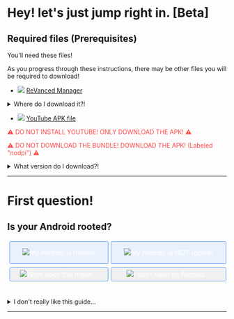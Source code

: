 # Hey! let's just jump right in. [Beta]

## Required files (Prerequisites)
You'll need these files!

As you progress through these instructions, there may be other files you will be required to download!

- ![](https://cdn.discordapp.com/attachments/803186540359450664/1101814511872245800/fixeddownloadicon.gif) [ReVanced Manager](https://github.com/ReVanced/ReVanced-manager/releases/latest)

<details><summary>Where do I download it?!</summary><font size="2">Scroll down!<br> <br>
You'll see under "Assets" a file that ends with ".apk".<br> <br>
Go ahead and download that!<br> <br>
Your phone may ask you to enable "Install unknown apps" on your browser so go ahead and just enable that, then try installing again.</font>
</details>

- ![](https://cdn.discordapp.com/attachments/803186540359450664/1101814511872245800/fixeddownloadicon.gif) [YouTube APK file](https://www.apkmirror.com/apk/google-inc/youtube/youtube-18-19-35-release/youtube-18-19-35-android-apk-download/)

<font color=#f44>⚠ DO NOT INSTALL YOUTUBE! ONLY DOWNLOAD THE APK! ⚠</font>

<font color=#f44>⚠ DO NOT DOWNLOAD THE BUNDLE! DOWNLOAD THE APK! (Labeled "nodpi") ⚠</font>
<details><summary>What version do I download?!</summary>Open <a href="https://github.com/ReVanced/ReVanced-patches/blob/main/README.md">this page</a> in a new tab!<br> <br>
Under "📦 com.google.android.YouTube", click Details.<br> <br>
You can see the version you need under "🏹 Target Version"
</details>


---


# First question!
## Is your Android rooted?

<!DOCTYPE html>
<html>
<head>
<meta name="viewport" content="width=device-width">
<style>
img {max-width: 100%;}
.button {
  background-color: #448aff1a; 
  border: none;
  color: white;
  padding: 15px 25px;
  width: 100%;
  text-align: center;
  border-radius: .1rem;
  text-decoration: none;
  display: inline-block;
  font-size: 16px;
  margin: 4px 2px;
  cursor: pointer;
  transition: 0.4s;
  outline-color: #448aff;
  outline-width: 1px;
  outline-style:solid;
}
.button:hover {
  background-color:#002ead50;
  transition: 0.4s;
  }
.button:focus {
  outline-color: transparent;
  outline-style:solid;
  background-color:#002ead50;	
  transition: 0.2s;
  box-shadow: 0 0 0 4px #eeeeee;
}
.button:active {
  background-color: #ffbf0050; 
  transition: 0.4s;
}
.button2 {background-color: #448aff1a;}
.button3 {background-color: #8080801a; padding: 5px 10px;} 
.button4 {background-color: #8080801a; padding: 5px 10px;}
.grid-container {
  display: grid;
  grid-template-columns: auto auto;
  padding: 0px;
}
.grid-item {
  background-color: rgba(255, 255, 255, 0);
  border: 1px solid rgba(0, 0, 0, 0);
  padding: 0px 3px;
  font-size: 0px;
  text-align: center;
}
</style>
</head>
<body>
<div class="grid-container">
  <div class="grid-item"><a href="https://hokorayinphinempp.github.io/obsidian-git-sync/Revanced/2A%20Rooted/Rooted/"><button class="button"><img src="https://cdn.discordapp.com/attachments/803186540359450664/1100960373282193449/image_2023-04-26_182246728_1.gif">My Android is rooted!</button></a></div>
  <div class="grid-item"><a href="https://hokorayinphinempp.github.io/obsidian-git-sync/Revanced/2B%20Unrooted/Not%20Rooted/"><button class="button button2"><img src="https://cdn.discordapp.com/attachments/803186540359450664/1100960373282193449/image_2023-04-26_182246728_1.gif">My Android is NOT rooted!</button></a></div>
  <div class="grid-item"><a href="https://hokorayinphinempp.github.io/obsidian-git-sync/Revanced/1%20Start%20Here%21/Root%20Unknown/"><button class="button button3"><img src="https://cdn.discordapp.com/attachments/803186540359450664/1100960373282193449/image_2023-04-26_182246728_1.gif">What does this mean...</button></a></div>
  <div class="grid-item"><a href="https://hokorayinphinempp.github.io/obsidian-git-sync/Revanced/1%20Start%20Here%21/No%20Android/"><button class="button button4"><img src="https://cdn.discordapp.com/attachments/803186540359450664/1100960373282193449/image_2023-04-26_182246728_1.gif">I don't have an Android...</button></a></div>
  <br><br></div>
  <details><summary>I don't really like this guide...</summary>That's alright. There are alot of guides out there!<br> <br> If you like text only, try <a href="https://sodawithoutsparkles.github.io/revanced-troubleshooting-guide">my friend Soda's guide</a>! He has a <a href="https://sodawithoutsparkles.github.io/revanced-troubleshooting-guide/00-first-start/">one page guide</a> as well.<br> <br>
  If you're in the <a href="https://discord.gg/revanced">ReVanced Discord server</a>, you can try <a href="https://discord.com/channels/952946952348270622/1020635123894464512">E.'s (somewhat outdated) guide</a>!<br> <br>If you <i>really</i> don't like my guide, <a href="https://discord.com/users/221417731776446467">DM me and tell me what's wrong</a>!
  </details>
  </div>
  </body>
  </html>





---





<title>Test1</title>
<meta content="ReVanced Setup Guide!" property="og:title" />
<meta content="Go ahead and start here!" property="og:description" />
<meta content="https://hokorayinphinempp.github.io/obsidian-git-sync/Revanced/1%20Start%20Here%21/Revanced%20Start/" property="og:url" />
<meta content="https://media.discordapp.net/attachments/803186540359450664/1102873576996077609/101597779.png" property="og:image" />
<meta content="#43B581" data-react-helmet="true" name="theme-color" />
